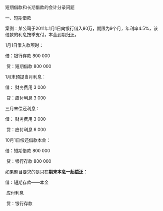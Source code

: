 短期借款和长期借款的会计分录问题

一、短期借款

案例：某公司于2011年1月1日向银行借入80万，期限为9个月，年利率4.5%，该借款的利息按季支付，本金到期归还。

1月1日借入款项时：

借：银行存款                         800 000

​		贷：短期借款                         800 000  



1月末预提当月利息：

借： 财务费用                        3 000

​		贷：应付利息                         3 000



三月末偿还利息：

借： 财务费用                    3 000

​		 贷：应付利息                    6 000



10月1日偿还借款本金：

借：短期借款							800 000

​		贷：银行存款							800 000



如果题目要求的是只在**期末本息一起偿还**：

借：短期存款——本金

​		应付利息

​		贷：银行存款